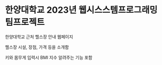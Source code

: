 # 한양대학교 2023년 웹시스스템프로그래밍 팀프로젝트

한양대학교 근처 헬스장 안내 웹페이지

헬스장 시설, 장점, 가격 등을 소개함

키와 몸무게 입력시 BMI 지수 알려주는 기능 포함



